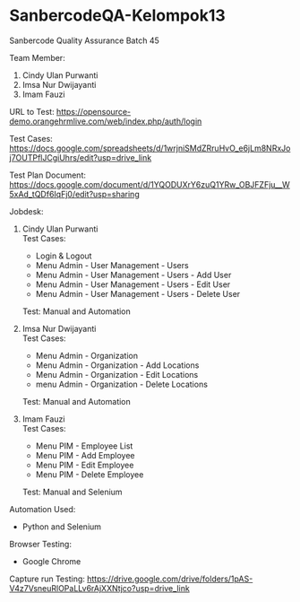 # SanbercodeQA-Kelompok13
Sanbercode Quality Assurance Batch 45

Team Member:  

1. Cindy Ulan Purwanti  
2. Imsa Nur Dwijayanti  
3. Imam Fauzi  

URL to Test: https://opensource-demo.orangehrmlive.com/web/index.php/auth/login  

Test Cases: https://docs.google.com/spreadsheets/d/1wrjniSMdZRruHvO_e6jLm8NRxJoj7OUTPflJCgiUhrs/edit?usp=drive_link  

Test Plan Document: https://docs.google.com/document/d/1YQODUXrY6zuQ1YRw_OBJFZFju__W5xAd_tQDf6IqFj0/edit?usp=sharing  

Jobdesk:  
1. Cindy Ulan Purwanti  
   Test Cases:
   - Login & Logout  
   - Menu Admin - User Management - Users  
   - Menu Admin - User Management - Users - Add User  
   - Menu Admin - User Management - Users - Edit User  
   - Menu Admin - User Management - Users - Delete User  

   Test: Manual and Automation  

2. Imsa Nur Dwijayanti  
   Test Cases:  
   - Menu Admin - Organization  
   - Menu Admin - Organization - Add Locations 
   - Menu Admin - Organization - Edit Locations  
   - menu Admin - Organization - Delete Locations  

   Test: Manual and Automation  
     
3. Imam Fauzi  
   Test Cases:  
   - Menu PIM - Employee List  
   - Menu PIM - Add Employee  
   - Menu PIM - Edit Employee  
   - Menu PIM - Delete Employee  

   Test: Manual and Selenium  
     
Automation Used:  
- Python and Selenium  
  
Browser Testing:  
- Google Chrome  
  
Capture run Testing: https://drive.google.com/drive/folders/1pAS-V4z7VsneuRlOPaLLv6rAjXXNtjco?usp=drive_link